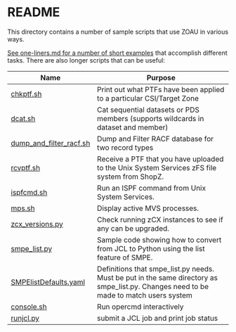 # README

This directory contains a number of sample scripts that use ZOAU in various ways.

[See one-liners.md for a number of short examples](one-liners.md) that accomplish different tasks.
There are also longer scripts that can be useful:

|Name|Purpose|
|----|-------|
|[chkptf.sh](chkptf.sh)|Print out what PTFs have been applied to a particular CSI/Target Zone|
|[dcat.sh](dcat.sh)|Cat sequential datasets or PDS members (supports wildcards in dataset and member)|
|[dump_and_filter_racf.sh](dump_and_filter_racf.sh)|Dump and Filter RACF database for two record types|
|[rcvptf.sh](rcvptf.sh)|Receive a PTF that you have uploaded to the Unix System Services zFS file system from ShopZ.|
|[ispfcmd.sh](ispfcmd.sh)|Run an ISPF command from Unix System Services.|
|[mps.sh](mps.sh)|Display active MVS processes.|
|[zcx_versions.py](zcx_versions.py)|Check running zCX instances to see if any can be upgraded.|
|[smpe_list.py](smpe_list.py)|Sample code showing how to convert from JCL to Python using the list feature of SMPE.|
|[SMPElistDefaults.yaml](SMPElistDefaults.yaml)|Definitions that smpe_list.py needs. Must be put in the same directory as smpe_list.py. Changes need to be made to match users system|
|[console.sh](console.sh)|Run opercmd interactively| 
|[runjcl.py](runjcl.py)| submit a JCL job and print job status | 
